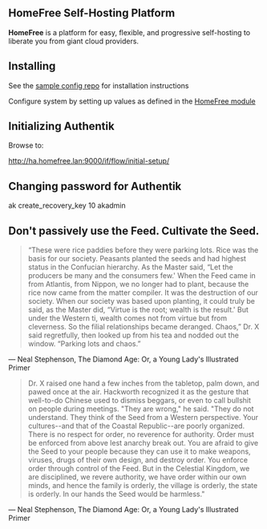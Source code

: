 ## HomeFree Self-Hosting Platform

**HomeFree** is a platform for easy, flexible, and progressive self-hosting to
liberate you from giant cloud providers.

## Installing

See the [sample config repo](https://git.homefree.host/homefree/sample-config) for installation instructions

Configure system by setting up values as defined in the [HomeFree module](./module.nix)

## Initializing Authentik

Browse to:

http://ha.homefree.lan:9000/if/flow/initial-setup/

## Changing password for Authentik

ak create_recovery_key 10 akadmin

## Don't passively use the Feed. Cultivate the Seed.

> “These were rice paddies before they were parking lots. Rice was the basis for our society. Peasants planted the seeds and had highest status in the Confucian hierarchy. As the Master said, “Let the producers be many and the consumers few.' When the Feed came in from Atlantis, from Nippon, we no longer had to plant, because the rice now came from the matter compiler. It was the destruction of our society. When our society was based upon planting, it could truly be said, as the Master did, “Virtue is the root; wealth is the result.' But under the Western ti, wealth comes not from virtue but from cleverness. So the filial relationships became deranged. Chaos,” Dr. X said regretfully, then looked up from his tea and nodded out the window. “Parking lots and chaos.”

― Neal Stephenson, The Diamond Age: Or, a Young Lady's Illustrated Primer

> Dr. X raised one hand a few inches from the tabletop, palm down, and pawed once at the air. Hackworth recognized it as the gesture that well-to-do Chinese used to dismiss beggars, or even to call bullshit on people during meetings. "They are wrong," he said. "They do not understand. They think of the Seed from a Western perspective. Your cultures--and that of the Coastal Republic--are poorly organized. There is no respect for order, no reverence for authority. Order must be enforced from above lest anarchy break out. You are afraid to give the Seed to your people because they can use it to make weapons, viruses, drugs of their own design, and destroy order. You enforce order through control of the Feed. But in the Celestial Kingdom, we are disciplined, we revere authority, we have order within our own minds, and hence the family is orderly, the village is orderly, the state is orderly. In our hands the Seed would be harmless."

― Neal Stephenson, The Diamond Age: Or, a Young Lady's Illustrated Primer
